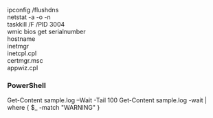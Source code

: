 ipconfig /flushdns  
netstat -a -o -n  
taskkill /F /PID 3004  
wmic bios get serialnumber  
hostname  
inetmgr  
inetcpl.cpl  
certmgr.msc  
appwiz.cpl


### PowerShell
Get-Content sample.log –Wait -Tail 100 
Get-Content sample.log -wait | where { $_ -match "WARNING" }